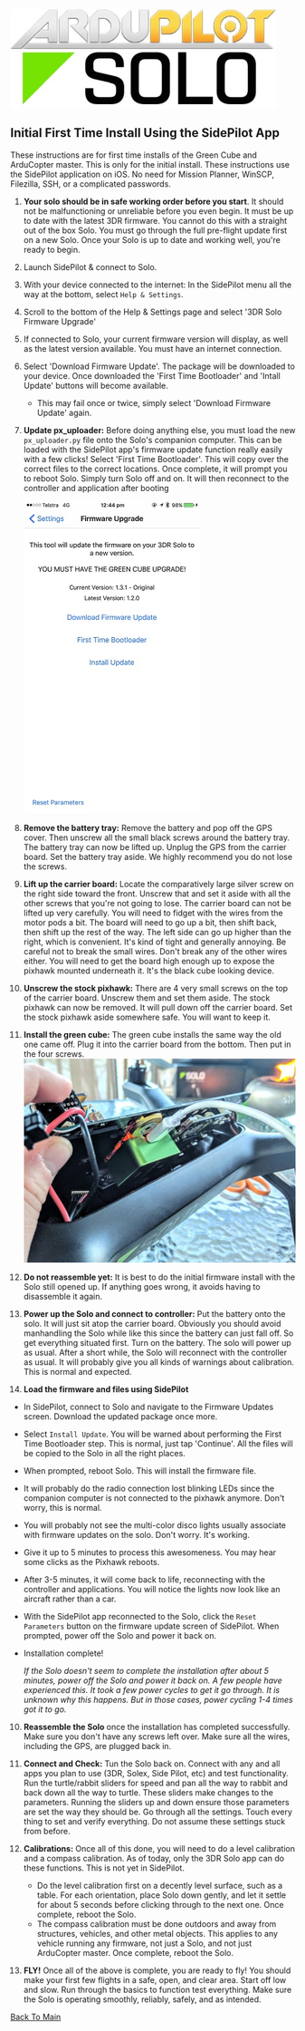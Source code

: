 ![Logo](https://github.com/ArduPilot/SoloScripts/blob/master/Misc/APsolo.jpg)

Initial First Time Install Using the SidePilot App
-----------------------------------------------
These instructions are for first time installs of the Green Cube and ArduCopter master.  This is only for the initial install. These instructions use the SidePilot application on iOS.  No need for Mission Planner, WinSCP, Filezilla, SSH, or a complicated passwords.

1. **Your solo should be in safe working order before you start**. It should not be malfunctioning or unreliable before you even begin. It must be up to date with the latest 3DR firmware. You cannot do this with a straight out of the box Solo. You must go through the full pre-flight update first on a new Solo.  Once your Solo is up to date and working well, you're ready to begin.

2. Launch SidePilot & connect to Solo.

3. With your device connected to the internet: In the SidePilot menu all the way at the bottom, select `Help & Settings`.

4. Scroll to the bottom of the Help & Settings page and select '3DR Solo Firmware Upgrade'

5. If connected to Solo, your current firmware version will display, as well as the latest version available. You must have an internet connection.

6. Select 'Download Firmware Update'. The package will be downloaded to your device. Once downloaded the 'First Time Bootloader' and 'Intall Update' buttons will become available.
    * This may fail once or twice, simply select 'Download Firmware Update' again.

2. **Update px_uploader:** Before doing anything else, you must load the new `px_uploader.py` file onto the Solo's companion computer. This can be loaded with the SidePilot app's firmware update function really easily with a few clicks! Select 'First Time Bootloader'. This will copy over the correct files to the correct locations. Once complete, it will prompt you to reboot Solo. Simply turn Solo off and on. It will then reconnect to the controller and application after booting

   ![SidePilotScreenshot](https://github.com/ArduPilot/SoloScripts/blob/master/Misc/SidePilot_Screenshot.jpg)

3. **Remove the battery tray:** Remove the battery and pop off the GPS cover.  Then unscrew all the small black screws around the battery tray. The battery tray can now be lifted up.  Unplug the GPS from the carrier board.  Set the battery tray aside. We highly recommend you do not lose the screws.

4. **Lift up the carrier board:** Locate the comparatively large silver screw on the right side toward the front. Unscrew that and set it aside with all the other screws that you're not going to lose.  The carrier board can not be lifted up very carefully.  You will need to fidget with the wires from the motor pods a bit.  The board will need to go up a bit, then shift back, then shift up the rest of the way. The left side can go up higher than the right, which is convenient.  It's kind of tight and generally annoying.  Be careful not to break the small wires.  Don't break any of the other wires either.  You will need to get the board high enough up to expose the pixhawk mounted underneath it.  It's the black cube looking device.

5. **Unscrew the stock pixhawk:** There are 4 very small screws on the top of the carrier board. Unscrew them and set them aside. The stock pixhawk can now be removed. It will pull down off the carrier board. Set the stock pixhawk aside somewhere safe. You will want to keep it.

6. **Install the green cube:** The green cube installs the same way the old one came off.  Plug it into the carrier board from the bottom.  Then put in the four screws.
  ![Guts](https://github.com/ArduPilot/SoloScripts/blob/master/Misc/guts.jpg)
  
7. **Do not reassemble yet:** It is best to do the initial firmware install with the Solo still opened up. If anything goes wrong, it avoids having to disassemble it again. 

8. **Power up the Solo and connect to controller:** Put the battery onto the solo. It will just sit atop the carrier board. Obviously you should avoid manhandling the Solo while like this since the battery can just fall off. So get everything situated first.  Turn on the battery.  The solo will power up as usual. After a short while, the Solo will reconnect with the controller as usual. It will probably give you all kinds of warnings about calibration. This is normal and expected.

9. **Load the firmware and files using SidePilot**
 * In SidePilot, connect to Solo and navigate to the Firmware Updates screen. Download the updated package once more.
 * Select `Install Update`. You will be warned about performing the First Time Bootloader step. This is normal, just tap 'Continue'. All the files will be copied to the Solo in all the right places.
 * When prompted, reboot Solo. This will install the firmware file.
 * It will probably do the radio connection lost blinking LEDs since the companion computer is not connected to the pixhawk anymore. Don't worry, this is normal.
 * You will probably not see the multi-color disco lights usually associate with firmware updates on the solo. Don't worry. It's working.
 * Give it up to 5 minutes to process this awesomeness. You may hear some clicks as the Pixhawk reboots.
 * After 3-5 minutes, it will come back to life, reconnecting with the controller and applications. You will notice the lights now look like an aircraft rather than a car.
 * With the SidePilot app reconnected to the Solo, click the `Reset Parameters` button on the firmware update screen of SidePilot.  When prompted, power off the Solo and power it back on.
 * Installation complete!
 
    _If the Solo doesn't seem to complete the installation after about 5 minutes, power off the Solo and power it back on.  A few people have experienced this. It took a few power cycles to get it go through. It is unknown why this happens.  But in those cases, power cycling 1-4 times got it to go._

10. **Reassemble the Solo** once the installation has completed successfully. Make sure you don't have any screws left over.  Make sure all the wires, including the GPS, are plugged back in.

11. **Connect and Check:** Tun the Solo back on. Connect with any and all apps you plan to use (3DR, Solex, Side Pilot, etc) and test functionality. Run the turtle/rabbit sliders for speed and pan all the way to rabbit and back down all the way to turtle. These sliders make changes to the parameters. Running the sliders up and down ensure those parameters are set the way they should be.  Go through all the settings. Touch every thing to set and verify everything. Do not assume these settings stuck from before. 

12. **Calibrations:** Once all of this done, you will need to do a level calibration and a compass calibration. As of today, only the 3DR Solo app can do these functions. This is not yet in SidePilot.
    * Do the level calibration first on a decently level surface, such as a table. For each orientation, place Solo down gently, and let it settle for about 5 seconds before clicking through to the next one. Once complete, reboot the Solo.
    * The compass calibration must be done outdoors and away from structures, vehicles, and other metal objects. This applies to any vehicle running any firmware, not just a Solo, and not just ArduCopter master. Once complete, reboot the Solo.

13. **FLY!** Once all of the above is complete, you are ready to fly! You should make your first few flights in a safe, open, and clear area. Start off low and slow. Run through the basics to function test everything.  Make sure the Solo is operating smoothly, reliably, safely, and as intended.

[Back To Main](../master/README.md)
